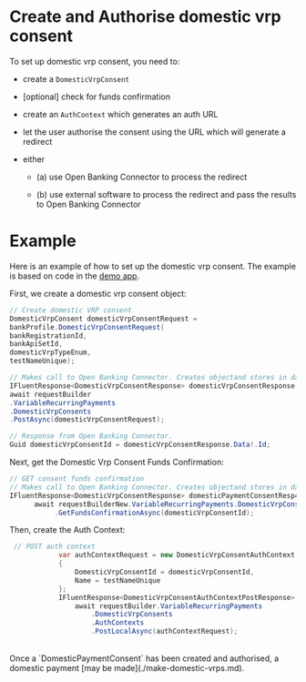 ﻿# Create and Authorise domestic vrp consent

To set up domestic vrp consent, you need to:

- create a `DomesticVrpConsent`

- [optional] check for funds confirmation

- create an `AuthContext` which generates an auth URL

- let the user authorise the consent using the URL which will generate a redirect

- either

    - (a) use Open Banking Connector to process the redirect

    - (b) use external software to process the redirect and pass the results to Open Banking Connector
    
# Example
Here is an example of how to set up the domestic vrp consent. The example is based on code in the [demo app](../../../src/OpenBanking.ConsoleApp.Connector.CreateDomesticPaymentConsent/DomesticPaymentConsentMethods.cs#39).

First, we create a domestic vrp consent object:
```csharp
// Create domestic VRP consent 
DomesticVrpConsent domesticVrpConsentRequest =
bankProfile.DomesticVrpConsentRequest(
bankRegistrationId,
bankApiSetId,
domesticVrpTypeEnum,
testNameUnique);

// Makes call to Open Banking Connector. Creates objectand stores in database.
IFluentResponse<DomesticVrpConsentResponse> domesticVrpConsentResponse =
await requestBuilder
.VariableRecurringPayments
.DomesticVrpConsents
.PostAsync(domesticVrpConsentRequest);

// Response from Open Banking Connector.
Guid domesticVrpConsentId = domesticVrpConsentResponse.Data!.Id;
```


Next, get the Domestic Vrp Consent Funds Confirmation:
```csharp
// GET consent funds confirmation
// Makes call to Open Banking Connector. Creates objectand stores in database.
IFluentResponse<DomesticVrpConsentResponse> domesticPaymentConsentResp4 =
      await requestBuilderNew.VariableRecurringPayments.DomesticVrpConsents
           .GetFundsConfirmationAsync(domesticVrpConsentId);
```

Then, create the Auth Context:
```csharp
 // POST auth context
            var authContextRequest = new DomesticVrpConsentAuthContext
            {
                DomesticVrpConsentId = domesticVrpConsentId,
                Name = testNameUnique
            };
            IFluentResponse<DomesticVrpConsentAuthContextPostResponse> authContextResponse =
                await requestBuilder.VariableRecurringPayments
                    .DomesticVrpConsents
                    .AuthContexts
                    .PostLocalAsync(authContextRequest);
```
<br />
Once a `DomesticPaymentConsent` has been created and authorised, a domestic payment [may be made](./make-domestic-vrps.md).

<br />
<br />
<br />

